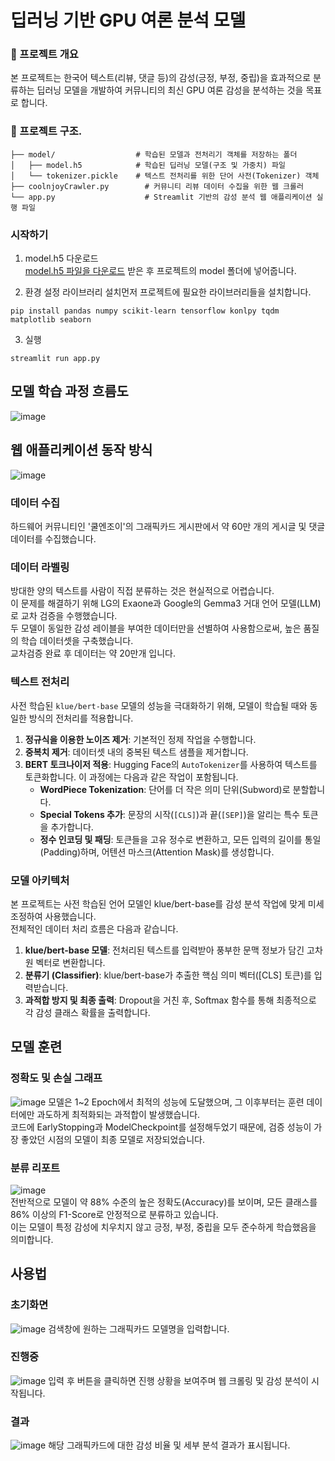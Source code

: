 # 딥러닝 기반 GPU 여론 분석 모델

### 📌 프로젝트 개요
본 프로젝트는 한국어 텍스트(리뷰, 댓글 등)의 감성(긍정, 부정, 중립)을 효과적으로 분류하는 딥러닝 모델을 개발하여 커뮤니티의 최신 GPU 여론 감성을 분석하는 것을 목표로 합니다.

### 📂 프로젝트 구조.
```
├── model/                  # 학습된 모델과 전처리기 객체를 저장하는 폴더
│   ├── model.h5            # 학습된 딥러닝 모델(구조 및 가중치) 파일
│   └── tokenizer.pickle    # 텍스트 전처리를 위한 단어 사전(Tokenizer) 객체
├── coolnjoyCrawler.py        # 커뮤니티 리뷰 데이터 수집을 위한 웹 크롤러
└── app.py                    # Streamlit 기반의 감성 분석 웹 애플리케이션 실행 파일
```
### 시작하기
1. model.h5 다운로드   
[model.h5 파일을 다운로드]([https://google.com](https://drive.google.com/file/d/1KAfUj9jaF3n3B6gpc0moSTGZOxExTX9K/view?usp=drive_link), "google link") 받은 후 프로젝트의 model 폴더에 넣어줍니다.


2. 환경 설정
라이브러리 설치먼저 프로젝트에 필요한 라이브러리들을 설치합니다.
```
pip install pandas numpy scikit-learn tensorflow konlpy tqdm matplotlib seaborn
```
3. 실행
```
streamlit run app.py
```
## 모델 학습 과정 흐름도
![image](https://github.com/user-attachments/assets/d2790d9f-1e5b-4c92-acec-b11cea0b9ef2)

## 웹 애플리케이션 동작 방식
![image](https://github.com/user-attachments/assets/e7e01be2-77ad-4491-b76d-8ff1b733f5a6)



### 데이터 수집
하드웨어 커뮤니티인 '쿨엔조이'의 그래픽카드 게시판에서 약 60만 개의 게시글 및 댓글 데이터를 수집했습니다.


### 데이터 라벨링
방대한 양의 텍스트를 사람이 직접 분류하는 것은 현실적으로 어렵습니다.    
이 문제를 해결하기 위해 LG의 Exaone과 Google의 Gemma3 거대 언어 모델(LLM)로 교차 검증을 수행했습니다.    
두 모델이 동일한 감성 레이블을 부여한 데이터만을 선별하여 사용함으로써, 높은 품질의 학습 데이터셋을 구축했습니다.   
교차검증 완료 후 데이터는 약 20만개 입니다.


### 텍스트 전처리
사전 학습된 `klue/bert-base` 모델의 성능을 극대화하기 위해, 모델이 학습될 때와 동일한 방식의 전처리를 적용합니다.

1. **정규식을 이용한 노이즈 제거**: 기본적인 정제 작업을 수행합니다.
2. **중복치 제거**: 데이터셋 내의 중복된 텍스트 샘플을 제거합니다.
3. **BERT 토크나이저 적용**: Hugging Face의 `AutoTokenizer`를 사용하여 텍스트를 토큰화합니다. 이 과정에는 다음과 같은 작업이 포함됩니다.
    - **WordPiece Tokenization**: 단어를 더 작은 의미 단위(Subword)로 분할합니다. 
    - **Special Tokens 추가**: 문장의 시작(`[CLS]`)과 끝(`[SEP]`)을 알리는 특수 토큰을 추가합니다.
    - **정수 인코딩 및 패딩**: 토큰들을 고유 정수로 변환하고, 모든 입력의 길이를 통일(Padding)하며, 어텐션 마스크(Attention Mask)를 생성합니다.

### 모델 아키텍처
본 프로젝트는 사전 학습된 언어 모델인 klue/bert-base를 감성 분석 작업에 맞게 미세 조정하여 사용했습니다.    
전체적인 데이터 처리 흐름은 다음과 같습니다. 
1. **klue/bert-base 모델**: 전처리된 텍스트를 입력받아 풍부한 문맥 정보가 담긴 고차원 벡터로 변환합니다.
2. **분류기 (Classifier)**: klue/bert-base가 추출한 핵심 의미 벡터([CLS] 토큰)를 입력받습니다.
3. **과적합 방지 및 최종 출력**: Dropout을 거친 후, Softmax 함수를 통해 최종적으로 각 감성 클래스 확률을 출력합니다.

## 모델 훈련
### 정확도 및 손실 그래프
![image](https://github.com/user-attachments/assets/5cff0639-0224-4d4c-a85e-410fddfcdda2)
모델은 1~2 Epoch에서 최적의 성능에 도달했으며, 그 이후부터는 훈련 데이터에만 과도하게 최적화되는 과적합이 발생했습니다.   
코드에 EarlyStopping과 ModelCheckpoint를 설정해두었기 때문에, 검증 성능이 가장 좋았던 시점의 모델이 최종 모델로 저장되었습니다.   
### 분류 리포트
![image](https://github.com/user-attachments/assets/96f9a4b1-fcbd-4f7c-a30e-71959f4d2c28)   
전반적으로 모델이 약 88% 수준의 높은 정확도(Accuracy)를 보이며, 모든 클래스를 86% 이상의 F1-Score로 안정적으로 분류하고 있습니다.    
이는 모델이 특정 감성에 치우치지 않고 긍정, 부정, 중립을 모두 준수하게 학습했음을 의미합니다.
## 사용법
### 초기화면
![image](https://github.com/user-attachments/assets/4027ff64-a82c-410d-8853-cc493c7f9103)
검색창에 원하는 그래픽카드 모델명을 입력합니다.   

### 진행중
![image](https://github.com/user-attachments/assets/58ff5578-9da5-4b9f-8bc8-7c6202fe88f6)
입력 후 버튼을 클릭하면 진행 상황을 보여주며 웹 크롤링 및 감성 분석이 시작됩니다.   

### 결과
![image](https://github.com/user-attachments/assets/6b34b59a-c983-4210-a704-028b1fd95d20)
해당 그래픽카드에 대한 감성 비율 및 세부 분석 결과가 표시됩니다.



